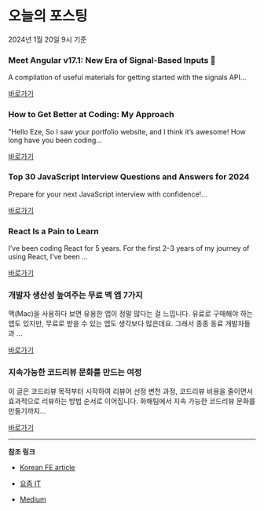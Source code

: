 # 오늘의 포스팅 
2024년 1월 20일 9시 기준 

### Meet Angular v17.1: New Era of Signal-Based Inputs 🚦 

 A compilation of useful materials for getting started with the signals API... 

 [바로가기](https://medium.com/itnext/meet-angular-v17-1-new-era-of-signal-based-inputs-4c18f77d3bbe?responsesOpen=true&sortBy=REVERSE_CHRON&source=topic_portal_recommended_stories---------0-84----------typescript----------0374f0d7_5f9d_4a30_ad4c_b87f48448e93-------) 

### How to Get Better at Coding: My Approach 

 "Hello Eze, So I saw your portfolio website, and I think it’s awesome! How long have you been coding... 

 [바로가기](https://medium.com/@descometusah/how-to-get-better-at-coding-my-approach-3f5e5ffdbe71?responsesOpen=true&sortBy=REVERSE_CHRON&source=topic_portal_recommended_stories---------0-84----------frontend----------efc264c9_f605_4885_b196_76123f1fa4c5-------) 

### Top 30 JavaScript Interview Questions and Answers for 2024 

 Prepare for your next JavaScript interview with confidence!... 

 [바로가기](https://medium.com/@javascriptcentric/top-30-javascript-interview-questions-and-answers-for-2024-7f1e2d1d0638?responsesOpen=true&sortBy=REVERSE_CHRON&source=topic_portal_recommended_stories---------0-107----------reactjs----------bb106600_0aed_49af_a402_80254aa4e640-------) 

### React Is a Pain to Learn 

 I’ve been coding React for 5 years. For the first 2–3 years of my journey of using React, I’ve been ... 

 [바로가기](https://medium.com/@marioserano55/react-is-a-pain-to-learn-f5ac8b9c96e3?responsesOpen=true&sortBy=REVERSE_CHRON&source=topic_portal_recommended_stories---------0-84----------nextjs----------1513de32_005f_40df_8de1_50d5e3e24263-------) 

### 개발자 생산성 높여주는 무료 맥 앱 7가지 

 맥(Mac)을 사용하다 보면 유용한 앱이 정말 많다는 걸 느낍니다. 유료로 구매해야 하는 앱도 있지만, 무료로 받을 수 있는 앱도 생각보다 많은데요. 그래서 종종 동료 개발자들과 ... 

 [바로가기](https://yozm.wishket.com/magazine/detail/2421/) 

### 지속가능한 코드리뷰 문화를 만드는 여정 

 이 글은 코드리뷰 목적부터 시작하여 리뷰어 선정 변천 과정, 코드리뷰 비용을 줄이면서 효과적으로 리뷰하는 방법 순서로 이어집니다. 화해팀에서 지속 가능한 코드리뷰 문화를 만들기까지... 

 [바로가기](https://yozm.wishket.com/magazine/detail/2420/) 

---

**참조 링크**

- [Korean FE article](https://kofearticle.substack.com) 

- [요즘 IT](https://yozm.wishket.com/magazine) 

- [Medium](https://medium.com) 

